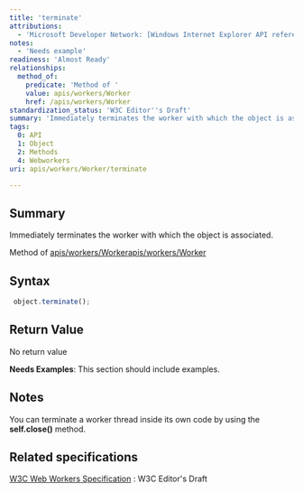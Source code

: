 ```yaml
---
title: 'terminate'
attributions:
  - 'Microsoft Developer Network: [Windows Internet Explorer API reference Article](http://msdn.microsoft.com/en-us/library/ie/hh828809%28v=vs.85%29.aspx)'
notes:
  - 'Needs example'
readiness: 'Almost Ready'
relationships:
  method_of:
    predicate: 'Method of '
    value: apis/workers/Worker
    href: /apis/workers/Worker
standardization_status: 'W3C Editor''s Draft'
summary: 'Immediately terminates the worker with which the object is associated.'
tags:
  0: API
  1: Object
  2: Methods
  4: Webworkers
uri: apis/workers/Worker/terminate

---
```

## Summary

Immediately terminates the worker with which the object is associated.

Method of [apis/workers/Worker](/apis/workers/Worker)[apis/workers/Worker](/apis/workers/Worker)

## Syntax

``` js
 object.terminate();
```

## Return Value

No return value

**Needs Examples**: This section should include examples.

## Notes

You can terminate a worker thread inside its own code by using the **self.close()** method.

## Related specifications

[W3C Web Workers Specification](http://dev.w3.org/html5/workers)
:   W3C Editor's Draft

